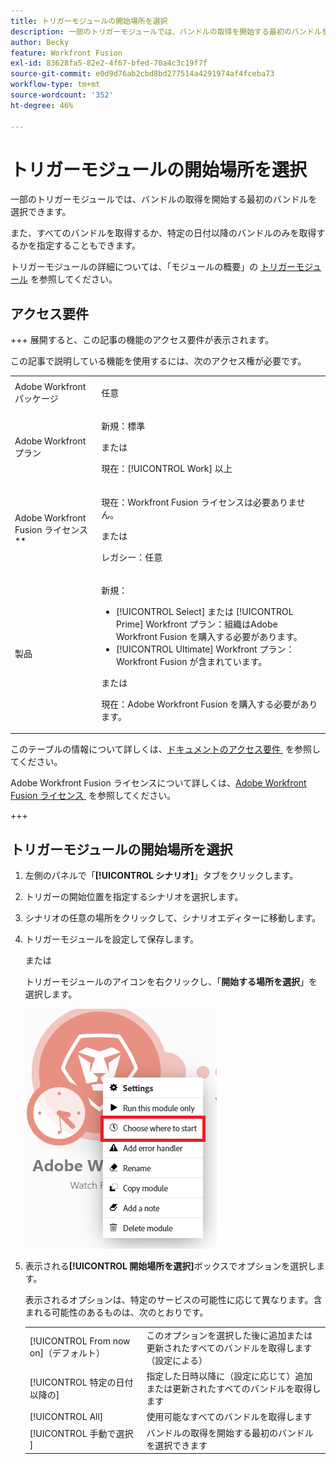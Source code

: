 ```yaml
---
title: トリガーモジュールの開始場所を選択
description: 一部のトリガーモジュールでは、バンドルの取得を開始する最初のバンドルを選択できます。
author: Becky
feature: Workfront Fusion
exl-id: 83628fa5-82e2-4f67-bfed-70a4c3c19f7f
source-git-commit: e0d9d76ab2cbd8bd277514a4291974af4fceba73
workflow-type: tm+mt
source-wordcount: '352'
ht-degree: 46%

---
```


# トリガーモジュールの開始場所を選択

一部のトリガーモジュールでは、バンドルの取得を開始する最初のバンドルを選択できます。

また、すべてのバンドルを取得するか、特定の日付以降のバンドルのみを取得するかを指定することもできます。

トリガーモジュールの詳細については、「モジュールの概要」の [トリガーモジュール &#x200B;](/help/workfront-fusion/get-started-with-fusion/understand-fusion/module-overview.md#trigger-modules) を参照してください。

## アクセス要件

+++ 展開すると、この記事の機能のアクセス要件が表示されます。

この記事で説明している機能を使用するには、次のアクセス権が必要です。

<table style="table-layout:auto">
 <col> 
 <col> 
 <tbody> 
  <tr> 
   <td role="rowheader">Adobe Workfront パッケージ</td> 
   <td> <p>任意</p> </td> 
  </tr> 
  <tr data-mc-conditions=""> 
   <td role="rowheader">Adobe Workfront プラン</td> 
   <td> <p>新規：標準</p><p>または</p><p>現在：[!UICONTROL Work] 以上</p> </td> 
  </tr> 
  <tr> 
   <td role="rowheader">Adobe Workfront Fusion ライセンス**</td> 
   <td>
   <p>現在：Workfront Fusion ライセンスは必要ありません。</p>
   <p>または</p>
   <p>レガシー：任意 </p>
   </td> 
  </tr> 
  <tr> 
   <td role="rowheader">製品</td> 
   <td>
   <p>新規：</p> <ul><li>[!UICONTROL Select] または [!UICONTROL Prime] Workfront プラン：組織はAdobe Workfront Fusion を購入する必要があります。</li><li>[!UICONTROL Ultimate] Workfront プラン：Workfront Fusion が含まれています。</li></ul>
   <p>または</p>
   <p>現在：Adobe Workfront Fusion を購入する必要があります。</p>
   </td> 
  </tr>
 </tbody> 
</table>

このテーブルの情報について詳しくは、[&#x200B; ドキュメントのアクセス要件 &#x200B;](/help/workfront-fusion/references/licenses-and-roles/access-level-requirements-in-documentation.md) を参照してください。

Adobe Workfront Fusion ライセンスについて詳しくは、[Adobe Workfront Fusion ライセンス &#x200B;](/help/workfront-fusion/set-up-and-manage-workfront-fusion/licensing-operations-overview/license-automation-vs-integration.md) を参照してください。

+++

## トリガーモジュールの開始場所を選択

1. 左側のパネルで「**[!UICONTROL シナリオ]**」タブをクリックします。
1. トリガーの開始位置を指定するシナリオを選択します。
1. シナリオの任意の場所をクリックして、シナリオエディターに移動します。
1. トリガーモジュールを設定して保存します。

   または

   トリガーモジュールのアイコンを右クリックし、「**開始する場所を選択**」を選択します。

   ![&#x200B; 開始場所を選択 &#x200B;](assets/choose-where-to-start.png)

1. 表示される&#x200B;**[!UICONTROL 開始場所を選択]**&#x200B;ボックスでオプションを選択します。

   表示されるオプションは、特定のサービスの可能性に応じて異なります。含まれる可能性のあるものは、次のとおりです。

   <table style="table-layout:auto">
    <col> 
    <col> 
    <tbody>
    <tr>
    <td>[!UICONTROL From now on]（デフォルト）</td>
    <td>このオプションを選択した後に追加または更新されたすべてのバンドルを取得します（設定による）</td>
    </tr>
     <tr>
    <td>[!UICONTROL 特定の日付以降の]</td>
    <td>指定した日時以降に（設定に応じて）追加または更新されたすべてのバンドルを取得します</td>
      </tr>
      <tr>
    <td>[!UICONTROL All]</td>
    <td>使用可能なすべてのバンドルを取得します</td>
     </tr>
      <tr>
    <td>[!UICONTROL 手動で選択 &#x200B;]</td>
    <td>バンドルの取得を開始する最初のバンドルを選択できます</td>
     </tr>
     </tbody>
   </table>
